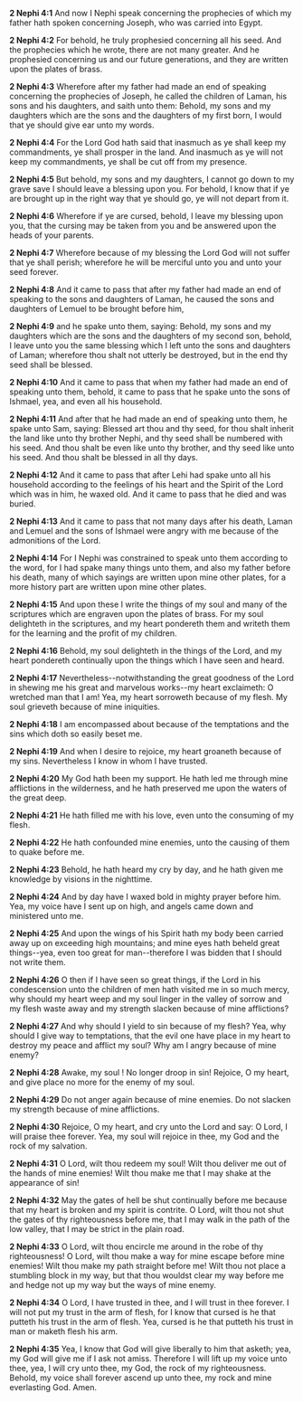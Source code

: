 **2 Nephi 4:1** And now I Nephi speak concerning the prophecies of which my father hath spoken concerning Joseph, who was carried into Egypt.

**2 Nephi 4:2** For behold, he truly prophesied concerning all his seed. And the prophecies which he wrote, there are not many greater. And he prophesied concerning us and our future generations, and they are written upon the plates of brass.

**2 Nephi 4:3** Wherefore after my father had made an end of speaking concerning the prophecies of Joseph, he called the children of Laman, his sons and his daughters, and saith unto them: Behold, my sons and my daughters which are the sons and the daughters of my first born, I would that ye should give ear unto my words.

**2 Nephi 4:4** For the Lord God hath said that inasmuch as ye shall keep my commandments, ye shall prosper in the land. And inasmuch as ye will not keep my commandments, ye shall be cut off from my presence.

**2 Nephi 4:5** But behold, my sons and my daughters, I cannot go down to my grave save I should leave a blessing upon you. For behold, I know that if ye are brought up in the right way that ye should go, ye will not depart from it.

**2 Nephi 4:6** Wherefore if ye are cursed, behold, I leave my blessing upon you, that the cursing may be taken from you and be answered upon the heads of your parents.

**2 Nephi 4:7** Wherefore because of my blessing the Lord God will not suffer that ye shall perish; wherefore he will be merciful unto you and unto your seed forever.

**2 Nephi 4:8** And it came to pass that after my father had made an end of speaking to the sons and daughters of Laman, he caused the sons and daughters of Lemuel to be brought before him,

**2 Nephi 4:9** and he spake unto them, saying: Behold, my sons and my daughters which are the sons and the daughters of my second son, behold, I leave unto you the same blessing which I left unto the sons and daughters of Laman; wherefore thou shalt not utterly be destroyed, but in the end thy seed shall be blessed.

**2 Nephi 4:10** And it came to pass that when my father had made an end of speaking unto them, behold, it came to pass that he spake unto the sons of Ishmael, yea, and even all his household.

**2 Nephi 4:11** And after that he had made an end of speaking unto them, he spake unto Sam, saying: Blessed art thou and thy seed, for thou shalt inherit the land like unto thy brother Nephi, and thy seed shall be numbered with his seed. And thou shalt be even like unto thy brother, and thy seed like unto his seed. And thou shalt be blessed in all thy days.

**2 Nephi 4:12** And it came to pass that after Lehi had spake unto all his household according to the feelings of his heart and the Spirit of the Lord which was in him, he waxed old. And it came to pass that he died and was buried.

**2 Nephi 4:13** And it came to pass that not many days after his death, Laman and Lemuel and the sons of Ishmael were angry with me because of the admonitions of the Lord.

**2 Nephi 4:14** For I Nephi was constrained to speak unto them according to the word, for I had spake many things unto them, and also my father before his death, many of which sayings are written upon mine other plates, for a more history part are written upon mine other plates.

**2 Nephi 4:15** And upon these I write the things of my soul and many of the scriptures which are engraven upon the plates of brass. For my soul delighteth in the scriptures, and my heart pondereth them and writeth them for the learning and the profit of my children.

**2 Nephi 4:16** Behold, my soul delighteth in the things of the Lord, and my heart pondereth continually upon the things which I have seen and heard.

**2 Nephi 4:17** Nevertheless--notwithstanding the great goodness of the Lord in shewing me his great and marvelous works--my heart exclaimeth: O wretched man that I am! Yea, my heart sorroweth because of my flesh. My soul grieveth because of mine iniquities.

**2 Nephi 4:18** I am encompassed about because of the temptations and the sins which doth so easily beset me.

**2 Nephi 4:19** And when I desire to rejoice, my heart groaneth because of my sins. Nevertheless I know in whom I have trusted.

**2 Nephi 4:20** My God hath been my support. He hath led me through mine afflictions in the wilderness, and he hath preserved me upon the waters of the great deep.

**2 Nephi 4:21** He hath filled me with his love, even unto the consuming of my flesh.

**2 Nephi 4:22** He hath confounded mine enemies, unto the causing of them to quake before me.

**2 Nephi 4:23** Behold, he hath heard my cry by day, and he hath given me knowledge by visions in the nighttime.

**2 Nephi 4:24** And by day have I waxed bold in mighty prayer before him. Yea, my voice have I sent up on high, and angels came down and ministered unto me.

**2 Nephi 4:25** And upon the wings of his Spirit hath my body been carried away up on exceeding high mountains; and mine eyes hath beheld great things--yea, even too great for man--therefore I was bidden that I should not write them.

**2 Nephi 4:26** O then if I have seen so great things, if the Lord in his condescension unto the children of men hath visited me in so much mercy, why should my heart weep and my soul linger in the valley of sorrow and my flesh waste away and my strength slacken because of mine afflictions?

**2 Nephi 4:27** And why should I yield to sin because of my flesh? Yea, why should I give way to temptations, that the evil one have place in my heart to destroy my peace and afflict my soul? Why am I angry because of mine enemy?

**2 Nephi 4:28** Awake, my soul ! No longer droop in sin! Rejoice, O my heart, and give place no more for the enemy of my soul.

**2 Nephi 4:29** Do not anger again because of mine enemies. Do not slacken my strength because of mine afflictions.

**2 Nephi 4:30** Rejoice, O my heart, and cry unto the Lord and say: O Lord, I will praise thee forever. Yea, my soul will rejoice in thee, my God and the rock of my salvation.

**2 Nephi 4:31** O Lord, wilt thou redeem my soul! Wilt thou deliver me out of the hands of mine enemies! Wilt thou make me that I may shake at the appearance of sin!

**2 Nephi 4:32** May the gates of hell be shut continually before me because that my heart is broken and my spirit is contrite. O Lord, wilt thou not shut the gates of thy righteousness before me, that I may walk in the path of the low valley, that I may be strict in the plain road.

**2 Nephi 4:33** O Lord, wilt thou encircle me around in the robe of thy righteousness! O Lord, wilt thou make a way for mine escape before mine enemies! Wilt thou make my path straight before me! Wilt thou not place a stumbling block in my way, but that thou wouldst clear my way before me and hedge not up my way but the ways of mine enemy.

**2 Nephi 4:34** O Lord, I have trusted in thee, and I will trust in thee forever. I will not put my trust in the arm of flesh, for I know that cursed is he that putteth his trust in the arm of flesh. Yea, cursed is he that putteth his trust in man or maketh flesh his arm.

**2 Nephi 4:35** Yea, I know that God will give liberally to him that asketh; yea, my God will give me if I ask not amiss. Therefore I will lift up my voice unto thee, yea, I will cry unto thee, my God, the rock of my righteousness. Behold, my voice shall forever ascend up unto thee, my rock and mine everlasting God. Amen.


